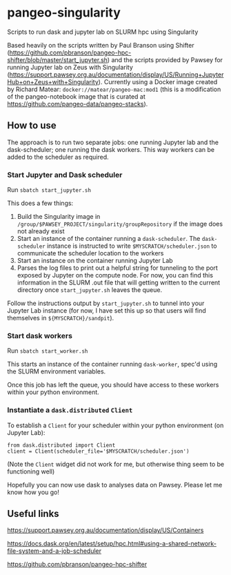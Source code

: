 # pangeo-singularity
Scripts to run dask and jupyter lab on SLURM hpc using Singularity

Based heavily on the scripts written by Paul Branson using Shifter (https://github.com/pbranson/pangeo-hpc-shifter/blob/master/start_jupyter.sh) and the scripts provided by Pawsey for running Jupyter lab on Zeus with Singularity (https://support.pawsey.org.au/documentation/display/US/Running+JupyterHub+on+Zeus+with+Singularity). Currently using a Docker image created by Richard Matear: `docker://matear/pangeo-mac:mod1` (this is a modification of the pangeo-notebook image that is curated at https://github.com/pangeo-data/pangeo-stacks).

## How to use

The approach is to run two separate jobs: one running Jupyter lab and the dask-scheduler; one running the dask workers. This way workers can be added to the scheduler as required.

### Start Jupyter and Dask scheduler
Run `sbatch start_jupyter.sh`

This does a few things:
1. Build the Singularity image in `/group/$PAWSEY_PROJECT/singularity/groupRepository` if the image does not already exist
2. Start an instance of the container running a `dask-scheduler`. The `dask-scheduler` instance is instructed to write `$MYSCRATCH/scheduler.json` to communicate the scheduler location to the workers
3. Start an instance on the container running Jupyter Lab
4. Parses the log files to print out a helpful string for tunneling to the port exposed by Jupyter on the compute node. For now, you can find this information in the SLURM .out file that will getting written to the current directory once `start_jupyter.sh` leaves the queue.

Follow the instructions output by `start_jupyter.sh` to tunnel into your Jupyter Lab instance (for now, I have set this up so that users will find themselves in `${MYSCRATCH}/sandpit`).

### Start dask workers
Run `sbatch start_worker.sh`

This starts an instance of the container running `dask-worker`, spec'd using the SLURM environment variables.

Once this job has left the queue, you should have access to these workers within your python environment.

### Instantiate a `dask.distributed` `Client`
To establish a `Client` for your scheduler within your python environment (on Jupyter Lab):
```
from dask.distributed import Client
client = Client(scheduler_file='$MYSCRATCH/scheduler.json')
```
(Note the `Client` widget did not work for me, but otherwise thing seem to be functioning well)

Hopefully you can now use dask to analyses data on Pawsey. Please let me know how you go!

## Useful links
https://support.pawsey.org.au/documentation/display/US/Containers

https://docs.dask.org/en/latest/setup/hpc.html#using-a-shared-network-file-system-and-a-job-scheduler

https://github.com/pbranson/pangeo-hpc-shifter

